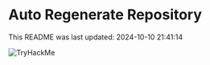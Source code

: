 # Auto Regenerate Repository

This README was last updated: 2024-10-10 21:41:14

 ![TryHackMe](https://tryhackme.com/badge/533634)